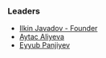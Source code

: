 ### Leaders
* [Ilkin Javadov - Founder](mailto:ilkin.javadov@owasp.org)
* [Aytac Aliyeva](mailto:liyeva@gmail.com)
* [Eyyub Panjiyev](mailto:eyyub.panjiyev@gmail.com)
